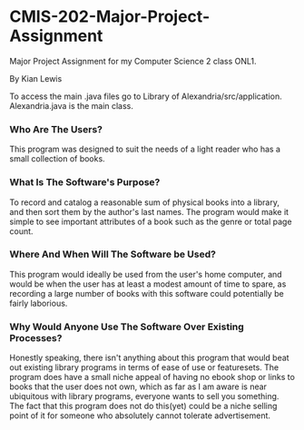 # CMIS-202-Major-Project-Assignment
Major Project Assignment for my Computer Science 2 class ONL1.

By Kian Lewis


To access the main .java files go to Library of Alexandria/src/application. Alexandria.java is the main class.

<b><h3>Who Are The Users?</h3></b>

  This program was designed to suit the needs of a light reader who has a small collection of books.
  
<b><h3>What Is The Software's Purpose?</h3></b>

  To record and catalog a reasonable sum of physical books into a library, and then sort them by the author's last names. The program would make it simple to see 
  important attributes of a book such as the genre or total page count.

<b><h3>Where And When Will The Software be Used?  </h3></b>

  This program would ideally be used from the user's home computer, and would be when the user has at least a modest amount of time to spare, as recording a large 
  number of books with this software could potentially be fairly laborious.

<b><h3>Why Would Anyone Use The Software Over Existing Processes? </h3></b>

  Honestly speaking, there isn't anything about this program that would beat out existing library programs in terms of ease of use or featuresets. The program does 
  have a small niche appeal of having no ebook shop or links to books that the user does not own, which as far as I am aware is near ubiquitous with library 
  programs, everyone wants to sell you something. The fact that this program does not do this(yet) could be a niche selling point of it for someone who absolutely 
  cannot tolerate advertisement.
